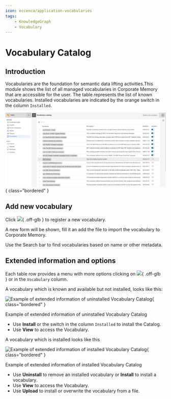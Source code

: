 ```yaml
---
icon: eccenca/application-vocabularies
tags:
    - KnowledgeGraph
    - Vocabulary
---
```

# Vocabulary Catalog

## Introduction

Vocabularies are the foundation for semantic data lifting activities.This module shows the list of all managed vocabularies in Corporate Memory that are accessible for the user. The table represents the list of known vocabularies. Installed vocabularies are indicated by the orange switch in the column `Installed`.

![](vocabulary.png){ class="bordered" }

## Add new vocabulary

Click ![](./ic_add_circle_black_18dp_1x.png){ .off-glb } to register a new vocabulary.

A new form will be shown, fill it an add the file to import the vocabulary to Corporate Memory.

Use the Search bar to find vocabularies based on name or other metadata.

## Extended information and options

Each table row provides a menu with more options clicking on ![](./ic_keyboard_arrow_down_black_18dp_1x.png){ .off-glb } or in the `Vocabulary` column.

A vocabulary which is known and available but not installed, looks like this:

![Example of extended information of uninstalled Vocabulary Catalog](./not_installed_vocab.png "Example of extended information of uninstalled Vocabulary Catalog"){ class="bordered" }

Example of extended information of uninstalled Vocabulary Catalog

-   Use **Install** or the switch in the column `Installed` to install the Catalog.
-   Use **View** to access the Vocabulary.

A vocabulary which is installed looks like this

![Example of extended information of installed Vocabulary Catalog](./installed_vocab.png "Example of extended information of installed Vocabulary Catalog"){ class="bordered" }

Example of extended information of installed Vocabulary Catalog

-   Use **Uninstall** to remove an installed vocabulary or **Install** to install a vocabulary.
-   Use **View** to access the Vocabulary.
-   Use **Upload** to install or overwrite the vocabulary from a file.
